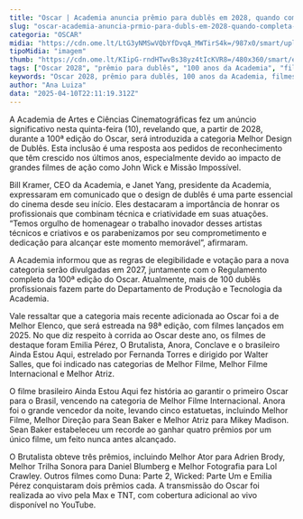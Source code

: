 ```yaml
---
title: "Oscar | Academia anuncia prêmio para dublês em 2028, quando completa 100 anos"
slug: "oscar-academia-anuncia-prmio-para-dubls-em-2028-quando-completa-100-anos"
categoria: "OSCAR"
midia: "https://cdn.ome.lt/LtG3yNMSwVQbYfDvqA_MWTirS4k=/987x0/smart/uploads/conteudo/fotos/duble-missao-impossivel.png"
tipoMidia: "imagem"
thumb: "https://cdn.ome.lt/KIipG-rndHTwvBs38yz4tIcKVR8=/480x360/smart/extras/conteudos/john-wick_DG4k9xr.png"
tags: ["Oscar 2028", "prêmio para dublês", "100 anos da Academia", "filmes de ação", "design de dublês", "Melhor Elenco", "cinema brasileiro", "recordes no Oscar"]
keywords: "Oscar 2028, prêmio para dublês, 100 anos da Academia, filmes de ação, design de dublês, Melhor Elenco, cinema brasileiro, recordes no Oscar"
author: "Ana Luiza"
data: "2025-04-10T22:11:19.312Z"
---
```


A Academia de Artes e Ciências Cinematográficas fez um anúncio significativo nesta quinta-feira (10), revelando que, a partir de 2028, durante a 100ª edição do Oscar, será introduzida a categoria Melhor Design de Dublês. Esta inclusão é uma resposta aos pedidos de reconhecimento que têm crescido nos últimos anos, especialmente devido ao impacto de grandes filmes de ação como John Wick e Missão Impossível.

Bill Kramer, CEO da Academia, e Janet Yang, presidente da Academia, expressaram em comunicado que o design de dublês é uma parte essencial do cinema desde seu início. Eles destacaram a importância de honrar os profissionais que combinam técnica e criatividade em suas atuações. “Temos orgulho de homenagear o trabalho inovador desses artistas técnicos e criativos e os parabenizamos por seu comprometimento e dedicação para alcançar este momento memorável”, afirmaram.

A Academia informou que as regras de elegibilidade e votação para a nova categoria serão divulgadas em 2027, juntamente com o Regulamento completo da 100ª edição do Oscar. Atualmente, mais de 100 dublês profissionais fazem parte do Departamento de Produção e Tecnologia da Academia.

Vale ressaltar que a categoria mais recente adicionada ao Oscar foi a de Melhor Elenco, que será estreada na 98ª edição, com filmes lançados em 2025. No que diz respeito à corrida ao Oscar deste ano, os filmes de destaque foram Emilia Pérez, O Brutalista, Anora, Conclave e o brasileiro Ainda Estou Aqui, estrelado por Fernanda Torres e dirigido por Walter Salles, que foi indicado nas categorias de Melhor Filme, Melhor Filme Internacional e Melhor Atriz.

O filme brasileiro Ainda Estou Aqui fez história ao garantir o primeiro Oscar para o Brasil, vencendo na categoria de Melhor Filme Internacional. Anora foi o grande vencedor da noite, levando cinco estatuetas, incluindo Melhor Filme, Melhor Direção para Sean Baker e Melhor Atriz para Mikey Madison. Sean Baker estabeleceu um recorde ao ganhar quatro prêmios por um único filme, um feito nunca antes alcançado.

O Brutalista obteve três prêmios, incluindo Melhor Ator para Adrien Brody, Melhor Trilha Sonora para Daniel Blumberg e Melhor Fotografia para Lol Crawley. Outros filmes como Duna: Parte 2, Wicked: Parte Um e Emilia Pérez conquistaram dois prêmios cada. A transmissão do Oscar foi realizada ao vivo pela Max e TNT, com cobertura adicional ao vivo disponível no YouTube.